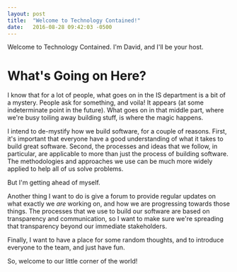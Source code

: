 ```yaml
---
layout: post
title:  "Welcome to Technology Contained!"
date:   2016-08-28 09:42:03 -0500
---
```

Welcome to Technology Contained. I'm David, and I'll be your host.

# What's Going on Here?

I know that for a lot of people, what goes on in the IS department is a bit of a mystery. People ask for something, and voila! It appears (at some indeterminate point in the future). What goes on in that middle part, where we're busy toiling away building stuff, is where the magic happens.

I intend to de-mystify how we build software, for a couple of reasons. First, it's important that everyone have a good understanding of what it takes to build great software. Second, the processes and ideas that we follow, in particular, are applicable to more than just the process of building software. The methodologies and approaches we use can be much more widely applied to help all of us solve problems.

But I'm getting ahead of myself. 

Another thing I want to do is give a forum to provide regular updates on what exactly we *are* working on, and how we are progressing towards those things. The processes that we use to build our software are based on transparency and communication, so I want to make sure we're spreading that transparency beyond our immediate stakeholders.

Finally, I want to have a place for some random thoughts, and to introduce everyone to the team, and just have fun.

So, welcome to our little corner of the world!